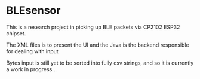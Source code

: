# BLEsensor

This is a research project in picking up BLE packets via CP2102 ESP32 chipset.

The XML files is to present the UI and the Java is the backend responsible for dealing with input

Bytes input is still yet to be sorted into fully csv strings, and so it is currently a work in progress...
